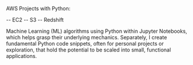 AWS Projects with Python:

-- EC2
-- S3
-- Redshift

Machine Learning (ML) algorithms using Python within Jupyter Notebooks, which helps grasp their underlying mechanics. Separately, I create fundamental Python code snippets, often for personal projects or exploration, that hold the potential to be scaled into small, functional applications.

